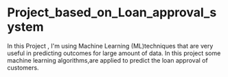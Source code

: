 # Project_based_on_Loan_approval_system
In this Project , I'm using Machine Learning (ML)techniques that are very useful in predicting outcomes 
for large amount of data. In this project  some  machine learning 
algorithms,are applied to predict the loan approval of customers.
